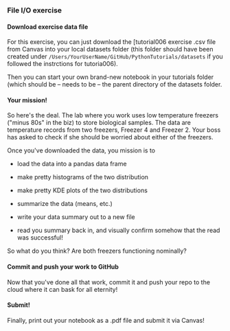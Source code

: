 ### File I/O exercise


#### Download exercise data file

For this exercise, you can just download the [tutorial006 exercise .csv file from Canvas into your local datasets folder (this folder should have been created under `/Users/YourUserName/GitHub/PythonTutorials/datasets` if you followed the instrctions for tutoria006).

Then you can start your own brand-new notebook in your tutorials folder (which should be – needs to be – the parent directory of the datasets folder.

#### Your mission!

So here's the deal. The lab where you work uses low temperature freezers ("minus 80s" in the biz) to store biological samples. The data are temperature records from two freezers, Freezer 4 and Freezer 2. Your boss has asked to check if she should be worried about either of the freezers.

Once you've downloaded the data, you mission is to

* load the data into a pandas data frame

* make pretty histograms of the two distribution

* make pretty KDE plots of the two distributions

* summarize the data (means, etc.)

* write your data summary out to a new file

* read you summary back in, and visually confirm somehow that the read was successful!

So what do you think? Are both freezers functioning nominally?

#### Commit and push your work to GitHub

Now that you've done all that work, commit it and push your repo to the cloud where it can bask for all eternity!

#### Submit!

Finally, print out your notebook as a .pdf file and submit it via Canvas!
